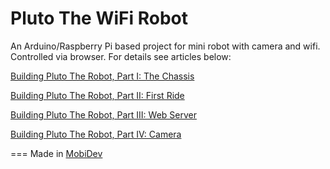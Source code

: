 Pluto The WiFi Robot
===

An Arduino/Raspberry Pi based project for mini robot with camera and wifi. Controlled via browser.
For details see articles below:

[Building Pluto The Robot, Part I: The Chassis](https://mobidev.biz/blog/building_pluto_the_robot_part_i_the_chassis)

[Building Pluto The Robot, Part II: First Ride](https://mobidev.biz/blog/building-pluto-the-robot-part-ii-first-ride)

[Building Pluto The Robot, Part III: Web Server](https://mobidev.biz/blog/building-pluto-the-robot-part-ii-first-ride)

[Building Pluto The Robot, Part IV: Camera](https://mobidev.biz/blog/building-pluto-the-robot-part-iv-camera)

===
Made in [MobiDev](https://mobidev.biz/services/iot-development)
